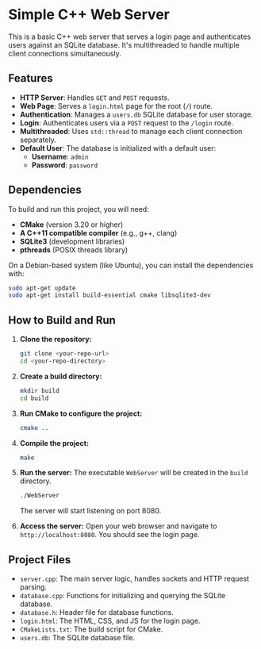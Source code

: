 # Simple C++ Web Server

This is a basic C++ web server that serves a login page and authenticates users against an SQLite database. It's multithreaded to handle multiple client connections simultaneously.

## Features

* **HTTP Server**: Handles `GET` and `POST` requests.
* **Web Page**: Serves a `login.html` page for the root (`/`) route.
* **Authentication**: Manages a `users.db` SQLite database for user storage.
* **Login**: Authenticates users via a `POST` request to the `/login` route.
* **Multithreaded**: Uses `std::thread` to manage each client connection separately.
* **Default User**: The database is initialized with a default user:
    * **Username**: `admin`
    * **Password**: `password`

## Dependencies

To build and run this project, you will need:
* **CMake** (version 3.20 or higher)
* **A C++11 compatible compiler** (e.g., g++, clang)
* **SQLite3** (development libraries)
* **pthreads** (POSIX threads library)

On a Debian-based system (like Ubuntu), you can install the dependencies with:
```bash
sudo apt-get update
sudo apt-get install build-essential cmake libsqlite3-dev
```

## How to Build and Run

1.  **Clone the repository:**
    ```bash
    git clone <your-repo-url>
    cd <your-repo-directory>
    ```

2.  **Create a build directory:**
    ```bash
    mkdir build
    cd build
    ```

3.  **Run CMake to configure the project:**
    ```bash
    cmake ..
    ```

4.  **Compile the project:**
    ```bash
    make
    ```

5.  **Run the server:**
    The executable `WebServer` will be created in the `build` directory.
    ```bash
    ./WebServer
    ```
    The server will start listening on port 8080.

6.  **Access the server:**
    Open your web browser and navigate to `http://localhost:8080`. You should see the login page.

## Project Files

* `server.cpp`: The main server logic, handles sockets and HTTP request parsing.
* `database.cpp`: Functions for initializing and querying the SQLite database.
* `database.h`: Header file for database functions.
* `login.html`: The HTML, CSS, and JS for the login page.
* `CMakeLists.txt`: The build script for CMake.
* `users.db`: The SQLite database file.
